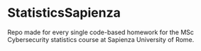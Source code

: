 # StatisticsSapienza

Repo made for every single code-based homework for the MSc Cybersecurity statistics course at Sapienza University of Rome.
